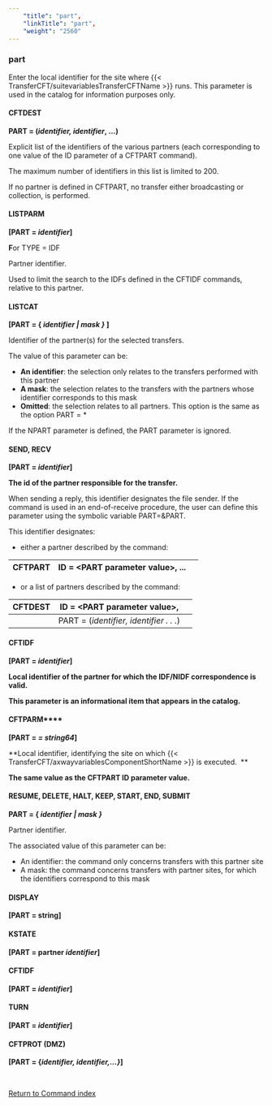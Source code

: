 ```yaml
---
    "title": "part",
    "linkTitle": "part",
    "weight": "2560"
---
```

<span id="part"></span>

### part

Enter the local identifier for the site where {{< TransferCFT/suitevariablesTransferCFTName  >}} runs. This
parameter is used in the catalog for information purposes only.

#### CFTDEST

**PART = (*identifier, identifier*,
...)**

Explicit list of the identifiers
of the various partners (each corresponding to one value of the ID parameter
of a CFTPART command).

The maximum number of identifiers in this list is limited to 200.

If no partner is defined in CFTPART, no transfer either broadcasting
or collection, is performed.

#### LISTPARM

**[PART = *identifier*]**

**F**or TYPE = IDF

Partner identifier.

Used to limit the search to the IDFs defined in the CFTIDF commands,
relative to this partner.

#### LISTCAT

**[PART = { *identifier &#124; mask }*
]**

Identifier of the partner(s) for the selected transfers.

The value of this parameter can be:

- ****An identifier****: the selection only relates
    to the transfers performed with this partner
- ****A mask****: the selection relates to the
    transfers with the partners whose identifier corresponds to this mask
- ****Omitted****: the selection relates to all
    partners. This option is the same as the option PART = \*

If the NPART parameter is defined, the PART parameter is ignored.

#### SEND, RECV

**[PART = *identifier*]**

**The
id of the partner responsible for the transfer.**

When sending a reply, this identifier designates
the file sender. If the command is used in an end-of-receive procedure,
the user can define this parameter using the symbolic variable PART=&PART.

This identifier designates:

- either a partner described by the command:
    
| CFTPART | ID = &lt;PART parameter value&gt;, ... |   |
| --- | --- | --- |


<!-- -->

- or a list of partners described by
    the command:
    
| CFTDEST | ID = &lt;PART parameter value&gt;, |   |
| --- | --- | --- |
|   | PART = (*identifier, identifier . . .*) |   |


#### CFTIDF

**[PART = *identifier*]**

**Local
identifier of the partner for which the IDF/NIDF correspondence is valid.**

**This
parameter is an informational item that appears in the catalog.**

#### ******C******FTPARM****

**[PART = *= *string64**]**

**Local
identifier, identifying the site on which {{< TransferCFT/axwayvariablesComponentShortName  >}} is executed.  **

**The
same value as the CFTPART ID parameter value.**

#### RESUME, DELETE, HALT, KEEP, START, END, SUBMIT

**PART = { *identifier &#124; mask }***

Partner identifier.

The associated value of this parameter can be:

- An
    identifier: the command only concerns transfers with this partner site
- A mask:
    the command concerns transfers with partner sites, for which the identifiers
    correspond to this mask

#### DISPLAY

**[PART = **string**]**

#### KSTATE

**[PART = **partner** *identifier*]**

#### CFTIDF

**[PART = *identifier*]**

#### TURN

**[PART = *identifier*]**

#### CFTPROT (DMZ)

**[PART = {*identifier, identifier,...}*]**

 

[Return to Command index](../../)

